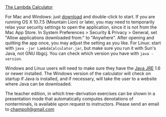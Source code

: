 [The Lambda Calculator](http://lambdacalculator.com)

For Mac and Windows: just [download](http://lambdacalculator.com/#download)
and double-click to start. If you are running OS X 10.7.5 (Mountain Lion) or
later, you may need to temporarily relax your security settings to open the
application, since it is not from the Mac App Store. In System Preferences >
Security & Privacy > General, set "Allow applications downloaded from:" to
"Anywhere". After opening and quitting the app once, you may adjust the
setting as you like. For Linux: start with `java -jar
LambdaCalculator.jar`, but make sure you run it with Sun's Java, not GNU
libgcj.  You can check which version you have with `java -version`.

Windows and Linux users will need to make sure they have the [Java
JRE](http://www.java.com/getjava) 1.6 or newer installed. The Windows version
of the calculator will check on startup if Java is installed, and if
necessary, will take the user to a website where Java can be downloaded.

The teacher edition, in which tree-derivation exercises can be shown in a
presentation mode that automatically computes denotations of nonterminals, is
available upon request to instructors. Please send an email to
champoll@gmail.com
